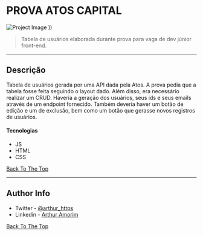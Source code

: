 # PROVA ATOS CAPITAL

![Project Image]((https://user-images.githubusercontent.com/83853014/199136173-844a562f-fd2a-4b8b-a874-f16a21b7ed33.png))
))

> Tabela de usuários elaborada durante prova para vaga de dev júnior front-end.

---

## Descrição

Tabela de usuários gerada por uma API dada pela Atos. A prova pedia que a tabela fosse feita seguindo o layout dado. Além disso, era necessário realizar um CRUD. Haveria a geração dos usuários, seus ids e seus emails através de um endpoint fornecido. Também deveria haver um botão de edição e um de exclusão, bem como um botão que gerasse novos registros de usuários.

#### Tecnologias

- JS
- HTML 
- CSS 

[Back To The Top](#read-me-template)

---


## Author Info

- Twitter - [@arthur_https](https://twitter.com/arthur_https)
- Linkedin - [Arthur Amorim](https://www.linkedin.com/in/arthur-amorim-bs/)

[Back To The Top](#read-me-template)
